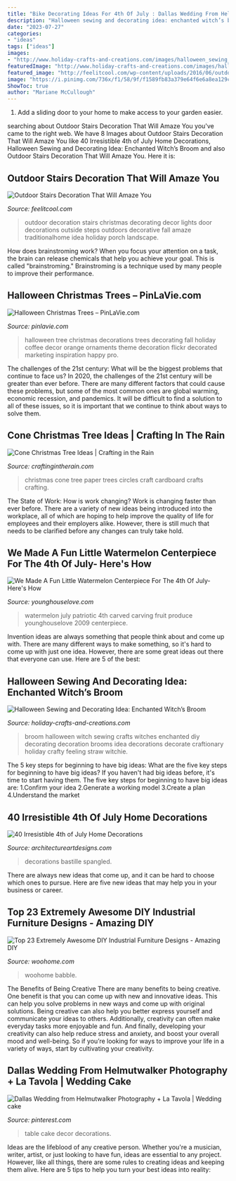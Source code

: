 ```yaml
---
title: "Bike Decorating Ideas For 4th Of July : Dallas Wedding From Helmutwalker Photography + La Tavola"
description: "Halloween sewing and decorating idea: enchanted witch’s broom"
date: "2023-07-27"
categories:
- "ideas"
tags: ["ideas"]
images:
- "http://www.holiday-crafts-and-creations.com/images/halloween_sewing_broom.jpg"
featuredImage: "http://www.holiday-crafts-and-creations.com/images/halloween_sewing_broom.jpg"
featured_image: "http://feelitcool.com/wp-content/uploads/2016/06/outdoor-steps-decor13.jpg"
image: "https://i.pinimg.com/736x/f1/58/9f/f1589fb83a379e64f6e6a8ea129c69f8--wedding-cake-table-decorations-wedding-decor.jpg"
ShowToc: true
author: "Mariane McCullough"
---
```



1. Add a sliding door to your home to make access to your garden easier.

	

		
searching about Outdoor Stairs Decoration That Will Amaze You you've came to the right web. We have 8 Images about Outdoor Stairs Decoration That Will Amaze You like 40 Irresistible 4th of July Home Decorations, Halloween Sewing and Decorating Idea: Enchanted Witch’s Broom and also Outdoor Stairs Decoration That Will Amaze You. Here it is:
		
    
## Outdoor Stairs Decoration That Will Amaze You

<img loading=lazy src="http://feelitcool.com/wp-content/uploads/2016/06/outdoor-steps-decor13.jpg" onerror="this.onerror=null;this.src='https://tse2.mm.bing.net/th?id=OIP.pvmgfA7JoTZQTM0QQiC7eQHaLH&amp;pid=15.1';" alt="Outdoor Stairs Decoration That Will Amaze You">

_Source: feelitcool.com_

>outdoor decoration stairs christmas decorating decor lights door decorations outside steps outdoors decorative fall amaze traditionalhome idea holiday porch landscape. 

	

How does brainstroming work?
When you focus your attention on a task, the brain can release chemicals that help you achieve your goal. This is called "brainstroming." Brainstroming is a technique used by many people to improve their performance.

    
## Halloween Christmas Trees – PinLaVie.com

<img loading=lazy src="http://pinlavie.com/system/posts/pictures/8714/halloween-tree-by-Suzie_T.jpg" onerror="this.onerror=null;this.src='https://tse1.mm.bing.net/th?id=OIP.5LVzyyjKGmxJnknfgzfR6QHaKY&amp;pid=15.1';" alt="Halloween Christmas Trees – PinLaVie.com">

_Source: pinlavie.com_

>halloween tree christmas decorations trees decorating fall holiday coffee decor orange ornaments theme decoration flickr decorated marketing inspiration happy pro. 

	

The challenges of the 21st century: What will be the biggest problems that continue to face us?
In 2020, the challenges of the 21st century will be greater than ever before. There are many different factors that could cause these problems, but some of the most common ones are global warming, economic recession, and pandemics. It will be difficult to find a solution to all of these issues, so it is important that we continue to think about ways to solve them.

    
## Cone Christmas Tree Ideas | Crafting In The Rain

<img loading=lazy src="https://4.bp.blogspot.com/-E4bifF14z8I/UJvUdNq91bI/AAAAAAAACt4/WDZfG4XpESo/s1600/paper+circles+tree.jpg" onerror="this.onerror=null;this.src='https://tse3.mm.bing.net/th?id=OIP.UXqzAo5MDEK2wDqKAuZb0QAAAA&amp;pid=15.1';" alt="Cone Christmas Tree Ideas | Crafting in the Rain">

_Source: craftingintherain.com_

>christmas cone tree paper trees circles craft cardboard crafts crafting. 

	

The State of Work: How is work changing?
Work is changing faster than ever before. There are a variety of new ideas being introduced into the workplace, all of which are hoping to help improve the quality of life for employees and their employers alike. However, there is still much that needs to be clarified before any changes can truly take hold.

    
## We Made A Fun Little Watermelon Centerpiece For The 4th Of July- Here&#039;s How

<img loading=lazy src="https://www.younghouselove.com/wp-content/uploads/2009/07/carved-watermelon.jpg" onerror="this.onerror=null;this.src='https://tse2.mm.bing.net/th?id=OIP.yoCL6LnzeODhwVNwVGAhxAAAAA&amp;pid=15.1';" alt="We Made A Fun Little Watermelon Centerpiece For The 4th Of July- Here&#039;s How">

_Source: younghouselove.com_

>watermelon july patriotic 4th carved carving fruit produce younghouselove 2009 centerpiece. 

	

Invention ideas are always something that people think about and come up with. There are many different ways to make something, so it's hard to come up with just one idea. However, there are some great ideas out there that everyone can use. Here are 5 of the best: 

    
## Halloween Sewing And Decorating Idea: Enchanted Witch’s Broom

<img loading=lazy src="http://www.holiday-crafts-and-creations.com/images/halloween_sewing_broom.jpg" onerror="this.onerror=null;this.src='https://tse3.mm.bing.net/th?id=OIP.41pfWuH0WPrcRwfgr-3I5gHaJi&amp;pid=15.1';" alt="Halloween Sewing and Decorating Idea: Enchanted Witch’s Broom">

_Source: holiday-crafts-and-creations.com_

>broom halloween witch sewing crafts witches enchanted diy decorating decoration brooms idea decorations decorate craftionary holiday crafty feeling straw witchie. 

	

The 5 key steps for beginning to have big ideas: What are the five key steps for beginning to have big ideas?
If you haven't had big ideas before, it's time to start having them. The five key steps for beginning to have big ideas are: 1.Confirm your idea 2.Generate a working model 3.Create a plan 4.Understand the market 
    
## 40 Irresistible 4th Of July Home Decorations

<img loading=lazy src="https://www.architectureartdesigns.com/wp-content/uploads/2013/06/thebusybroad.blogspot._com_2012_06_4th-of-july-decor._html.jpg" onerror="this.onerror=null;this.src='https://tse1.mm.bing.net/th?id=OIP.0MIX9JOL-kvJHe_u8LK9MAHaH9&amp;pid=15.1';" alt="40 Irresistible 4th of July Home Decorations">

_Source: architectureartdesigns.com_

>decorations bastille spangled. 

	

There are always new ideas that come up, and it can be hard to choose which ones to pursue. Here are five new ideas that may help you in your business or career.

    
## Top 23 Extremely Awesome DIY Industrial Furniture Designs - Amazing DIY

<img loading=lazy src="https://www.woohome.com/wp-content/uploads/2015/01/DIY-industrial-furniture-woohome-16.jpg" onerror="this.onerror=null;this.src='https://tse4.mm.bing.net/th?id=OIP.cgCdgupnA_DYj7gLWDNYBQHaLH&amp;pid=15.1';" alt="Top 23 Extremely Awesome DIY Industrial Furniture Designs - Amazing DIY">

_Source: woohome.com_

>woohome babble. 

	

The Benefits of Being Creative
There are many benefits to being creative. One benefit is that you can come up with new and innovative ideas. This can help you solve problems in new ways and come up with original solutions. Being creative can also help you better express yourself and communicate your ideas to others. Additionally, creativity can often make everyday tasks more enjoyable and fun. And finally, developing your creativity can also help reduce stress and anxiety, and boost your overall mood and well-being. So if you’re looking for ways to improve your life in a variety of ways, start by cultivating your creativity.

    
## Dallas Wedding From Helmutwalker Photography + La Tavola | Wedding Cake

<img loading=lazy src="https://i.pinimg.com/736x/f1/58/9f/f1589fb83a379e64f6e6a8ea129c69f8--wedding-cake-table-decorations-wedding-decor.jpg" onerror="this.onerror=null;this.src='https://tse1.mm.bing.net/th?id=OIP.P1NFGitC7NgQDLCZIFaQ0wHaLH&amp;pid=15.1';" alt="Dallas Wedding from Helmutwalker Photography + La Tavola | Wedding cake">

_Source: pinterest.com_

>table cake decor decorations. 

	

Ideas are the lifeblood of any creative person. Whether you're a musician, writer, artist, or just looking to have fun, ideas are essential to any project. However, like all things, there are some rules to creating ideas and keeping them alive. Here are 5 tips to help you turn your best ideas into reality:

